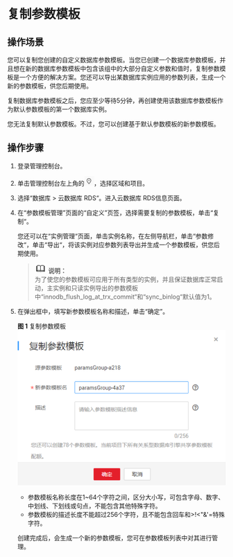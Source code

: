 # 复制参数模板<a name="zh-cn_topic_sqlserver_0049456617"></a>

## 操作场景<a name="zh-cn_topic_0049456617_section3995969114636"></a>

您可以复制您创建的自定义数据库参数模板。当您已创建一个数据库参数模板，并且想在新的数据库参数模板中包含该组中的大部分自定义参数和值时，复制参数模板是一个方便的解决方案。您还可以导出某数据库实例应用的参数列表，生成一个新的参数模板，供您后期使用。

复制数据库参数模板之后，您应至少等待5分钟，再创建使用该数据库参数模板作为默认参数模板的第一个数据库实例。

您无法复制默认参数模板。不过，您可以创建基于默认参数模板的新参数模板。

## 操作步骤<a name="zh-cn_topic_0049456617_s761901cf52004ac2bf067f6b7565c00d"></a>

1.  登录管理控制台。
2.  单击管理控制台左上角的![](figures/Region灰色图标.png)，选择区域和项目。
3.  选择“数据库  \>  云数据库 RDS“。进入云数据库 RDS信息页面。
4.  在“参数模板管理”页面的“自定义”页签，选择需要复制的参数模板，单击“复制“。

    您还可以在“实例管理“页面，单击实例名称，在左侧导航栏，单击“参数修改“，单击“导出“，将该实例对应参数列表导出并生成一个参数模板，供您后期使用。

    >![](public_sys-resources/icon-note.gif) **说明：**   
    >为了使您的参数模板可应用于所有类型的实例，并且保证数据库正常启动，主实例和只读实例导出的参数模板中“innodb\_flush\_log\_at\_trx\_commit“和“sync\_binlog“默认值为1。  

5.  在弹出框中，填写新参数模板名称和描述，单击“确定”。

    **图 1**  复制参数模板<a name="zh-cn_topic_0049456617_fig11154631163719"></a>  
    ![](figures/复制参数模板.png "复制参数模板")

    -   参数模板名称长度在1\~64个字符之间，区分大小写，可包含字母、数字、中划线、下划线或句点，不能包含其他特殊字符。
    -   参数模板的描述长度不能超过256个字符，且不能包含回车和\>!<"&'=特殊字符。

    创建完成后，会生成一个新的参数模板，您可在参数模板列表中对其进行管理。


